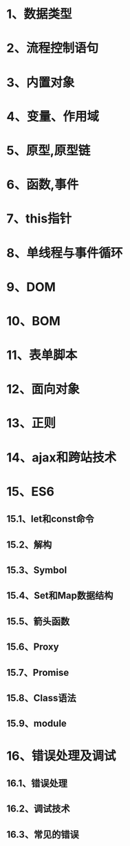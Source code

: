 # 1、数据类型
# 2、流程控制语句
# 3、内置对象
# 4、变量、作用域
# 5、原型,原型链
# 6、函数,事件
# 7、this指针
# 8、单线程与事件循环
# 9、DOM
# 10、BOM
# 11、表单脚本
# 12、面向对象
# 13、正则
# 14、ajax和跨站技术
# 15、ES6
## 15.1、let和const命令
## 15.2、解构
## 15.3、Symbol
## 15.4、Set和Map数据结构
## 15.5、箭头函数
## 15.6、Proxy
## 15.7、Promise
## 15.8、Class语法
## 15.9、module
# 16、错误处理及调试
## 16.1、错误处理
## 16.2、调试技术
## 16.3、常见的错误